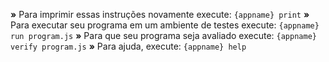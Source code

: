  __»__ Para imprimir essas instruções novamente execute: `{appname} print`
 __»__ Para executar seu programa em um ambiente de testes execute: `{appname} run program.js`
 __»__ Para que seu programa seja avaliado execute: `{appname} verify program.js`
 __»__ Para ajuda, execute: `{appname} help`
